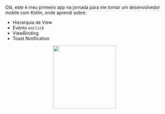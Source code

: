 Olá, este é meu primeiro app na jornada para me tornar um desenvolvedor mobile com Kotlin, onde aprendi sobre:

- Hierarquia de View
- Evento `onclick`
- ViewBinding
- Toast Notification



<div align="center">
<img src="https://github.com/itsSouza/FirstApp/assets/84996699/c97ea7eb-4d1d-4152-8655-d864c85ce447" width="200px" />
</div>

